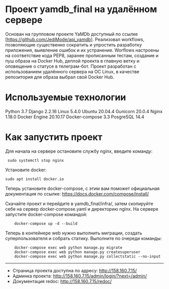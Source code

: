 # Проект yamdb_final на удалённом сервере
Основан на групповом проекте YaMDb доступный по ссылке [https://github.com/JediMode/api_yamdb].
Реализовал workflows, позволяющие существенно сократить и упростить разработку приложения, выявление ошибок и их устранение. Worflows настроены на соответствие кода PEP8, заранее прописанным тестам, создание и пуш образа на Docker Hub, деплой проекта в главную ветку и оповещение о статусе в телеграм-бот.
Проект разработан с использованием удалённого сервера на ОС Linux, в качестве репозитория для образа выбрал свой Docker Hub.

# Используемые технологии
Python 3.7
Django 2.2.16
Linux 5.4.0
Ubuntu 20.04.4
Gunicorn 20.0.4
Nginx 1.18.0
Docker Engine 20.10.17
Docker-compose 3.3
PosgreSQL 14.4

# Как запустить проект
Для начала на сервере остановите службу nginx, введите команду:
```
 sudo systemctl stop nginx
```
Установите docker:
```
sudo apt install docker.io
```
Теперь установите docker-compose, c этим вам поможет официальная документация по ссылке:
https://docs.docker.com/compose/install/

Скачайте проект и перейдите в yamdb_final/infra/, затем скопируйте себе на сервер docker-compose.yaml и директорию nginx. На сервере запустите docker-compose командой:
```
    docker-compose up -d --build
```
Теперь в контейнере web нужно выполнить миграции, создать суперпользователя и собрать статику. Выполните по очереди команды:
```
    docker-compose exec web python manage.py migrate
    docker-compose exec web python manage.py createsuperuser
    docker-compose exec web python manage.py collectstatic --no-input
``` 
---
- Страница проекта доступна по адресу: http://158.160.7.15/
- Админка проекта: http://158.160.7.15/admin/login/?next=/admin/
- Документация redoc: http://158.160.7.15/redoc/
